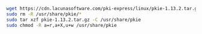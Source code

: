 ﻿```sh
wget https://cdn.lacunasoftware.com/pki-express/linux/pkie-1.13.2.tar.gz
sudo rm -R /usr/share/pkie/*
sudo tar xzf pkie-1.13.2.tar.gz -C /usr/share/pkie
sudo chmod -R a=r,a+X,u+w /usr/share/pkie
```
